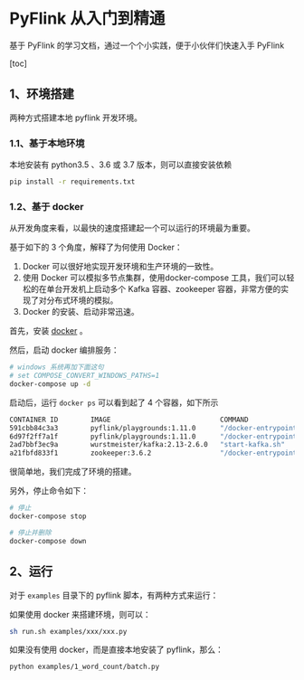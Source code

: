 # PyFlink 从入门到精通

基于 PyFlink 的学习文档，通过一个个小实践，便于小伙伴们快速入手 PyFlink

[toc]

## 1、环境搭建

两种方式搭建本地 pyflink 开发环境。

### 1.1、基于本地环境

本地安装有 python3.5 、3.6 或 3.7 版本，则可以直接安装依赖 

```bash
pip install -r requirements.txt
``` 

### 1.2、基于 docker

从开发角度来看，以最快的速度搭建起一个可以运行的环境最为重要。

基于如下的 3 个角度，解释了为何使用 Docker：
1. Docker 可以很好地实现开发环境和生产环境的一致性。
1. 使用 Docker 可以模拟多节点集群，使用docker-compose 工具，我们可以轻松的在单台开发机上启动多个 Kafka 容器、zookeeper 容器，非常方便的实现了对分布式环境的模拟。
1. Docker 的安装、启动非常迅速。

首先，安装 [docker](https://www.docker.com/) 。

然后，启动 docker 编排服务：

```bash
# windows 系统再加下面这句
# set COMPOSE_CONVERT_WINDOWS_PATHS=1
docker-compose up -d
```

启动后，运行 `docker ps` 可以看到起了 4 个容器，如下所示

```bash
CONTAINER ID        IMAGE                           COMMAND                  CREATED             STATUS              PORTS                                                  NAMES
591cbb84c3a3        pyflink/playgrounds:1.11.0      "/docker-entrypoint.…"   12 seconds ago      Up 11 seconds       6121-6123/tcp, 8081/tcp                                taskmanager
6d97f2ff7a1f        pyflink/playgrounds:1.11.0      "/docker-entrypoint.…"   13 seconds ago      Up 12 seconds       6123/tcp, 8081/tcp, 0.0.0.0:8088->8088/tcp             jobmanager
2ad7bbf3ec9a        wurstmeister/kafka:2.13-2.6.0   "start-kafka.sh"         13 seconds ago      Up 12 seconds       0.0.0.0:9092->9092/tcp                                 kafka
a21fbfd833f1        zookeeper:3.6.2                 "/docker-entrypoint.…"   13 seconds ago      Up 12 seconds       2888/tcp, 3888/tcp, 0.0.0.0:2181->2181/tcp, 8080/tcp   zookeeper
```

很简单地，我们完成了环境的搭建。

另外，停止命令如下：

```bash
# 停止
docker-compose stop

# 停止并删除
docker-compose down
```

## 2、运行

对于 `examples` 目录下的 pyflink 脚本，有两种方式来运行：

如果使用 docker 来搭建环境，则可以：

```bash
sh run.sh examples/xxx/xxx.py
```

如果没有使用 docker，而是直接本地安装了 pyflink，那么：

```bash
python examples/1_word_count/batch.py
```